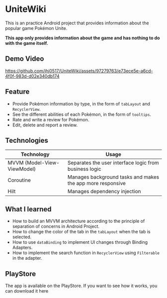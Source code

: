# UniteWiki
This is an practice Android project that provides information about the popular game Pokémon Unite. 

**This app only provides information about the game and has nothing to do with the game itself.**

## Demo Video

https://github.com/jhj0517/UniteWiki/assets/97279763/e73ece5e-a6cd-4f0f-983d-d02e340db174

## Feature
- Provide Pokémon information by type, in the form of `tabLayout` and `RecyclerView`.
- See the different abilities of each Pokémon, in the form of `tooltips`.
- Rate and write a review for Pokémon.
- Edit, delete and report a review.

## Technologies
| Technology | Usage |
| ---------- | ----- |
| MVVM (Model-View-ViewModel) | Separates the user interface logic from business logic |
| Coroutine | Manages background tasks and makes the app more responsive |
| Hilt | Manages dependency injection |

## What I learned

- How to build an MVVM architecture according to the principle of separation of concerns in Android Project.
- How to change the color of the tab in the `tabLayout` when the tab is selected.
- How to use `dataBinding` to implement UI changes through Binding Adapters.
- How to implement the search function in `RecyclerView` using `Filterable` in the adapter.

## PlayStore
The app is available on the PlayStore. If you want to see how it works, you can download it here
